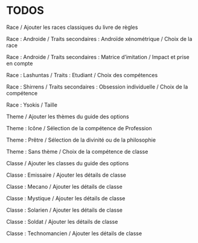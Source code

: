 # TODOS

Race / Ajouter les races classiques du livre de règles

Race : Androide / Traits secondaires : Androïde xénométrique / Choix de la race

Race : Androide / Traits secondaires : Matrice d’imitation / Impact et prise en compte

Race : Lashuntas / Traits : Etudiant / Choix des compétences

Race : Shirrens / Traits secondaires : Obsession individuelle / Choix de la compétence

Race : Ysokis / Taille

Theme / Ajouter les thèmes du guide des options

Theme : Icône / Sélection de la compétence de Profession

Theme : Prêtre / Sélection de la divinité ou de la philosophie

Theme : Sans thème / Choix de la compétence de classe

Classe / Ajouter les classes du guide des options

Classe : Emissaire / Ajouter les détails de classe

Classe : Mecano / Ajouter les détails de classe

Classe : Mystique / Ajouter les détails de classe

Classe : Solarien / Ajouter les détails de classe

Classe : Soldat / Ajouter les détails de classe

Classe : Technomancien / Ajouter les détails de classe
